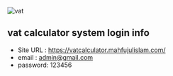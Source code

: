
![vat](https://github.com/Arifurrahmanrifat29112002/vatCalculator/assets/98427204/d5570376-e4b5-408f-a83e-175884babdb3)



## vat calculator system login info 

- Site URL : https://vatcalculator.mahfujulislam.com/
- email : admin@gmail.com
- password: 123456


